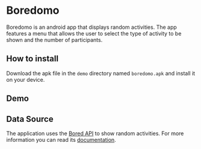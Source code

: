 # Boredomo
Boredomo is an android app that displays random activities. The app features a menu that allows the user to select the type of activity to be shown and the number of participants.

## How to install
Download the apk file in the `demo` directory named `boredomo.apk` and install it on your device.

## Demo
[]()


## Data Source
The application uses the [Bored API](https://www.boredapi.com/) to show random activities. For more information you can read its [documentation](https://www.boredapi.com/documentation).